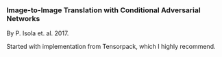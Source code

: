 ### Image-to-Image Translation with Conditional Adversarial Networks

By P. Isola et. al. 2017.

Started with implementation from Tensorpack, which I highly recommend.

